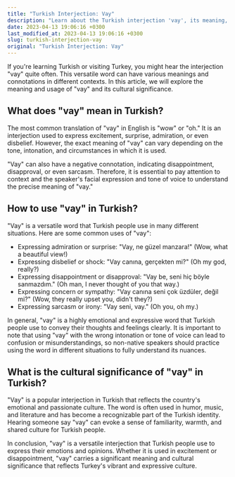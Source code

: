 ```yaml
---
title: "Turkish Interjection: Vay"
description: "Learn about the Turkish interjection 'vay', its meaning, usage, and cultural significance."
date: 2023-04-13 19:06:16 +0300
last_modified_at: 2023-04-13 19:06:16 +0300
slug: turkish-interjection-vay
original: "Turkish Interjection: Vay"
---
```

If you're learning Turkish or visiting Turkey, you might hear the interjection "vay" quite often. This versatile word can have various meanings and connotations in different contexts. In this article, we will explore the meaning and usage of "vay" and its cultural significance.

## What does "vay" mean in Turkish?

The most common translation of "vay" in English is "wow" or "oh." It is an interjection used to express excitement, surprise, admiration, or even disbelief. However, the exact meaning of "vay" can vary depending on the tone, intonation, and circumstances in which it is used.

"Vay" can also have a negative connotation, indicating disappointment, disapproval, or even sarcasm. Therefore, it is essential to pay attention to context and the speaker's facial expression and tone of voice to understand the precise meaning of "vay."

## How to use "vay" in Turkish?

"Vay" is a versatile word that Turkish people use in many different situations. Here are some common uses of "vay":

- Expressing admiration or surprise: "Vay, ne güzel manzara!" (Wow, what a beautiful view!)
- Expressing disbelief or shock: "Vay canına, gerçekten mi?" (Oh my god, really?)
- Expressing disappointment or disapproval: "Vay be, seni hiç böyle sanmazdım." (Oh man, I never thought of you that way.)
- Expressing concern or sympathy: "Vay canına seni çok üzdüler, değil mi?" (Wow, they really upset you, didn't they?)
- Expressing sarcasm or irony: "Vay seni, vay." (Oh you, oh my.)

In general, "vay" is a highly emotional and expressive word that Turkish people use to convey their thoughts and feelings clearly. It is important to note that using "vay" with the wrong intonation or tone of voice can lead to confusion or misunderstandings, so non-native speakers should practice using the word in different situations to fully understand its nuances.

## What is the cultural significance of "vay" in Turkish?

"Vay" is a popular interjection in Turkish that reflects the country's emotional and passionate culture. The word is often used in humor, music, and literature and has become a recognizable part of the Turkish identity. Hearing someone say "vay" can evoke a sense of familiarity, warmth, and shared culture for Turkish people.

In conclusion, "vay" is a versatile interjection that Turkish people use to express their emotions and opinions. Whether it is used in excitement or disappointment, "vay" carries a significant meaning and cultural significance that reflects Turkey's vibrant and expressive culture.